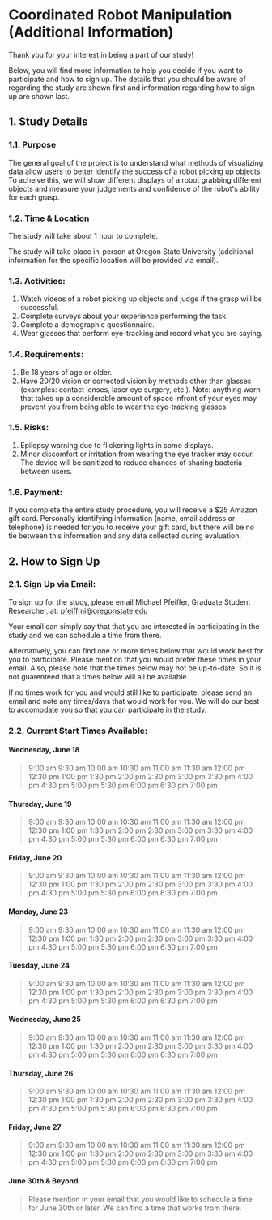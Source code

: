 # Coordinated Robot Manipulation (Additional Information)

Thank you for your interest in being a part of our study! 

Below, you will find more information to help you decide if you want to participate and how to sign up. The details that you should be aware of regarding the study are shown first and information regarding how to sign up are shown last.



## 1. Study Details

### 1.1. Purpose

The general goal of the project is to understand what methods of visualizing data allow users to better identify the success of a robot picking up objects. To acheive this, we will show different displays of a robot grabbing different objects and measure your judgements and confidence of the robot's ability for each grasp.

### 1.2. Time & Location

The study will take about 1 hour to complete. 

The study will take place in-person at Oregon State University (additional information for the specific location will be provided via email).

### 1.3. Activities:

1. Watch videos of a robot picking up objects and judge if the grasp will be successful.
2. Complete surveys about your experience performing the task.
3. Complete a demographic questionnaire.
4. Wear glasses that perform eye-tracking and record what you are saying. 

### 1.4. Requirements:

1. Be 18 years of age or older.
2. Have 20/20 vision or corrected vision by methods other than glasses (examples: contact lenses, laser eye surgery, etc.). Note: anything worn that takes up a considerable amount of space infront of your eyes may prevent you from being able to wear the eye-tracking glasses.

### 1.5. Risks:

1. Epilepsy warning due to flickering lights in some displays.
2. Minor discomfort or irritation from wearing the eye tracker may occur. The device will be sanitized to reduce chances of sharing bacteria between users.

### 1.6. Payment: 
If you complete the entire study procedure, you will receive a $25 Amazon gift card. Personally identifying information (name, email address or telephone) is needed for you to receive your gift card, but there will be no tie between this information and any data collected during evaluation.



## 2. How to Sign Up

### 2.1. Sign Up via Email:

To sign up for the study, please email Michael Pfeiffer, Graduate Student Researcher, at: pfeiffmi@oregonstate.edu

Your email can simply say that that you are interested in participating in the study and we can schedule a time from there. 

Alternatively, you can find one or more times below that would work best for you to participate. Please mention that you would prefer these times in your email. Also, please note that the times below may not be up-to-date. So it is not guarenteed that a times below will all be available.

If no times work for you and would still like to participate, please send an email and note any times/days that would work for you. We will do our best to accomodate you so that you can participate in the study.

### 2.2. Current Start Times Available:

#### Wednesday, June 18

> 9:00 am
> 9:30 am
> 10:00 am
> 10:30 am
> 11:00 am
> 11:30 am
> 12:00 pm
> 12:30 pm
> 1:00 pm
> 1:30 pm
> 2:00 pm
> 2:30 pm
> 3:00 pm
> 3:30 pm
> 4:00 pm
> 4:30 pm
> 5:00 pm
> 5:30 pm
> 6:00 pm
> 6:30 pm
> 7:00 pm

#### Thursday, June 19

> 9:00 am
> 9:30 am
> 10:00 am
> 10:30 am
> 11:00 am
> 11:30 am
> 12:00 pm
> 12:30 pm
> 1:00 pm
> 1:30 pm
> 2:00 pm
> 2:30 pm
> 3:00 pm
> 3:30 pm
> 4:00 pm
> 4:30 pm
> 5:00 pm
> 5:30 pm
> 6:00 pm
> 6:30 pm
> 7:00 pm

#### Friday, June 20

> 9:00 am
> 9:30 am
> 10:00 am
> 10:30 am
> 11:00 am
> 11:30 am
> 12:00 pm
> 12:30 pm
> 1:00 pm
> 1:30 pm
> 2:00 pm
> 2:30 pm
> 3:00 pm
> 3:30 pm
> 4:00 pm
> 4:30 pm
> 5:00 pm
> 5:30 pm
> 6:00 pm
> 6:30 pm
> 7:00 pm

#### Monday, June 23

> 9:00 am
> 9:30 am
> 10:00 am
> 10:30 am
> 11:00 am
> 11:30 am
> 12:00 pm
> 12:30 pm
> 1:00 pm
> 1:30 pm
> 2:00 pm
> 2:30 pm
> 3:00 pm
> 3:30 pm
> 4:00 pm
> 4:30 pm
> 5:00 pm
> 5:30 pm
> 6:00 pm
> 6:30 pm
> 7:00 pm

#### Tuesday, June 24

> 9:00 am
> 9:30 am
> 10:00 am
> 10:30 am
> 11:00 am
> 11:30 am
> 12:00 pm
> 12:30 pm
> 1:00 pm
> 1:30 pm
> 2:00 pm
> 2:30 pm
> 3:00 pm
> 3:30 pm
> 4:00 pm
> 4:30 pm
> 5:00 pm
> 5:30 pm
> 6:00 pm
> 6:30 pm
> 7:00 pm

#### Wednesday, June 25

> 9:00 am
> 9:30 am
> 10:00 am
> 10:30 am
> 11:00 am
> 11:30 am
> 12:00 pm
> 12:30 pm
> 1:00 pm
> 1:30 pm
> 2:00 pm
> 2:30 pm
> 3:00 pm
> 3:30 pm
> 4:00 pm
> 4:30 pm
> 5:00 pm
> 5:30 pm
> 6:00 pm
> 6:30 pm
> 7:00 pm

#### Thursday, June 26

> 9:00 am
> 9:30 am
> 10:00 am
> 10:30 am
> 11:00 am
> 11:30 am
> 12:00 pm
> 12:30 pm
> 1:00 pm
> 1:30 pm
> 2:00 pm
> 2:30 pm
> 3:00 pm
> 3:30 pm
> 4:00 pm
> 4:30 pm
> 5:00 pm
> 5:30 pm
> 6:00 pm
> 6:30 pm
> 7:00 pm

#### Friday, June 27

> 9:00 am
> 9:30 am
> 10:00 am
> 10:30 am
> 11:00 am
> 11:30 am
> 12:00 pm
> 12:30 pm
> 1:00 pm
> 1:30 pm
> 2:00 pm
> 2:30 pm
> 3:00 pm
> 3:30 pm
> 4:00 pm
> 4:30 pm
> 5:00 pm
> 5:30 pm
> 6:00 pm
> 6:30 pm
> 7:00 pm

#### June 30th & Beyond

> Please mention in your email that you would like to schedule a time for June 30th or later. We can find a time that works from there.
